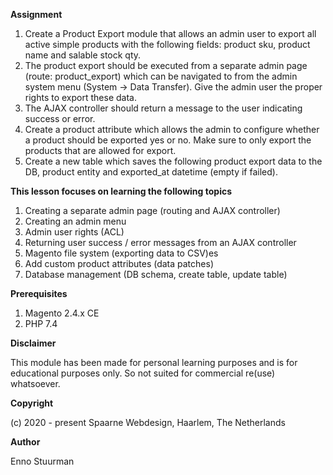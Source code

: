 **Assignment**

1. Create a Product Export module that allows an admin user to export all active simple products with the following fields: product sku, product name and salable stock qty.
2. The product export should be executed from a separate admin page (route: product_export) which can be navigated to from the admin system menu (System -> Data Transfer). Give the admin user the proper rights to export these data.
3. The AJAX controller should return a message to the user indicating success or error. 
4. Create a product attribute which allows the admin to configure whether a product should be exported yes or no. Make sure to only export the products that are allowed for export. 
5. Create a new table which saves the following product export data to the DB, product entity and exported_at datetime (empty if failed). 


**This lesson focuses on learning the following topics**

1. Creating a separate admin page (routing and AJAX controller)
2. Creating an admin menu
3. Admin user rights (ACL)
4. Returning user success / error messages from an AJAX controller 
5. Magento file system (exporting data to CSV)es
6. Add custom product attributes (data patches)
7. Database management (DB schema, create table, update table)


**Prerequisites**
1. Magento 2.4.x CE
2. PHP 7.4


**Disclaimer**

This module has been made for personal learning purposes and is for educational purposes only. 
So not suited for commercial re(use) whatsoever.

**Copyright**

(c) 2020 - present Spaarne Webdesign, Haarlem, The Netherlands

**Author** 

Enno Stuurman

